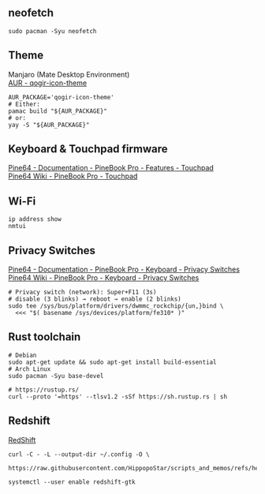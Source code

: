
## neofetch
```
sudo pacman -Syu neofetch
```

## Theme
Manjaro (Mate Desktop Environment)  
[AUR - qogir-icon-theme](https://aur.archlinux.org/packages/qogir-icon-theme)  
```
AUR_PACKAGE='qogir-icon-theme'
# Either:
pamac build "${AUR_PACKAGE}"
# or:
yay -S "${AUR_PACKAGE}"
```

## Keyboard & Touchpad firmware
[Pine64 - Documentation - PineBook Pro - Features - Touchpad](https://pine64.org/documentation/Pinebook_Pro/Features/Touchpad/)  
[Pine64 Wiki - PineBook Pro - Touchpad](https://wiki.pine64.org/wiki/Pinebook_Pro#Touchpad_%28trackpad%29)  

## Wi-Fi
```
ip address show
nmtui
```

## Privacy Switches
[Pine64 - Documentation - PineBook Pro - Keyboard - Privacy Switches](https://pine64.org/documentation/Pinebook_Pro/Keyboard/#privacy-switches)  
[Pine64 Wiki - PineBook Pro - Keyboard - Privacy Switches](https://wiki.pine64.org/wiki/Pinebook_Pro#Privacy_Switches)  
```
# Privacy switch (network): Super+F11 (3s)
# disable (3 blinks) → reboot → enable (2 blinks)
sudo tee /sys/bus/platform/drivers/dwmmc_rockchip/{un,}bind \
  <<< "$( basename /sys/devices/platform/fe310* )"
```

## Rust toolchain
```
# Debian
sudo apt-get update && sudo apt-get install build-essential
# Arch Linux
sudo pacman -Syu base-devel

# https://rustup.rs/
curl --proto '=https' --tlsv1.2 -sSf https://sh.rustup.rs | sh
```

## Redshift
[RedShift](https://wiki.archlinux.org/title/Redshift)  
```
curl -C - -L --output-dir ~/.config -O \
  https://raw.githubusercontent.com/HippopoStar/scripts_and_memos/refs/heads/main/dotfiles/redshift/redshift.conf

systemctl --user enable redshift-gtk
```

